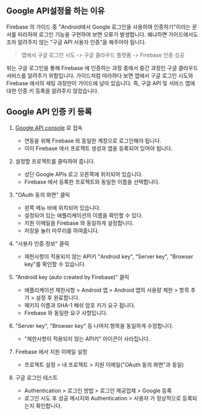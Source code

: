 ## Google API설정을 하는 이유

Firebase 의 가이드 중 "Android에서 Google 로그인을 사용하여 인증하기"이라는 문서를 따라하여 로그인 기능을 구현하여 보면 오류가 발생합니다. 왜냐하면 가이드에서도 조차 알려주지 않는 "구글 API 사용자 인증"을 해주어야 됩니다.

> 앱에서 구글 로그인 시도 -> 구글 클라우드 플랫폼 -> Firebase 인증 성공

위는 구글 로그인을 통해 Firebase 에 인증하는 과정 중에서 중간 과정인 구글 클라우드 서비스를 알려주기 위함입니다. 가이드처럼 따라하다 보면 앱에서 구글 로그인 시도와 Firebase 에서의 세팅 과정만이 가이드에 남아 있습니다. 즉, 구글 API 및 서비스 앱에 대한 인증 키 등록을 알려주지 않았습니다.

## Google API 인증 키 등록
1. [Google API console](https://console.developers.google.com/ "(Google API console)") 로 접속
    * 연동을 위해 Firebase 와 동일한 계정으로 로그인해야 됩니다.
    * 이미 Firebase 에서 프로젝트 생성과 앱을 등록되어 있어야 됩니다.

2. 설정할 프로젝트를 클릭하여 줍니다.
    * 상단 Google APIs 로고 오른쪽에 위치되어 있습니다.
    * Firebase 에서 등록한 프로젝트와 동일한 이름을 선택합니다.

3. "OAuth 동의 화면" 클릭
    * 왼쪽 메뉴 바에 위치되어 있습니다.
    * 설정되어 있는 애플리케이션의 이름을 확인할 수 있다.
    * 지원 이메일을 Firebase 와 동일하게 설정합니다.
    * 저장을 눌러 마무리를 하여줍니다.

4. "사용자 인증 정보" 클릭
    * 제한사항이 적용되지 않는 API키 "Android key", "Server key", "Browser key"를 확인할 수 있습니다.

5. "Android key (auto created by Firebase)" 클릭
    * 애플리케이션 제한사항 > Android 앱 > Android 앱의 사용량 제한 > 항목 추가 > 설정 후 완료합니다.
    * 패키지 이름과 SHA-1 해쉬 암호 키가 요구 됩니다.
    * Firebase 와 동일한 요구 사항입니다.

6. "Server key", "Browser key" 등 나머지 항목을 동일하게 수정합니다.
    * "제한사항이 적용되지 않는 API키" 아이콘이 사라집니다.

7. Firebase 에서 지원 이메일 설정
    * 프로젝트 설정 > 내 프로젝트 > 지원 이메일("OAuth 동의 화면"과 동일)

8. 구글 로그인 테스트
    * Authentication > 로그인 방법 > 로그인 제공업체 > Google 등록
    * 로그인 시도 후 성공 메시지와 Authentication > 사용자 가 정상적으로 등록되는지 확인합니다.
